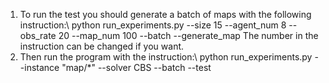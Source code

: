 1. To run the test you should generate a batch of maps with the following instruction:\\
  python run_experiments.py --size 15 --agent_num 8 --obs_rate 20 --map_num 100 --batch --generate_map
  The number in the instruction can be changed if you want.
2. Then run the program with the instruction:\\
   python run_experiments.py --instance "map/*" --solver CBS --batch --test
